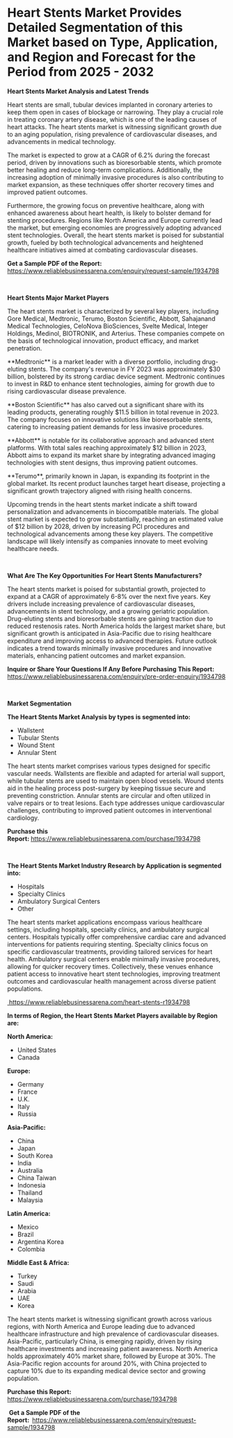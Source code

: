 <p><h1>Heart Stents Market Provides Detailed Segmentation of this Market based on Type, Application, and Region and Forecast for the Period from 2025 - 2032</h1></p><p><strong>Heart Stents Market Analysis and Latest Trends</strong></p>
<p><p>Heart stents are small, tubular devices implanted in coronary arteries to keep them open in cases of blockage or narrowing. They play a crucial role in treating coronary artery disease, which is one of the leading causes of heart attacks. The heart stents market is witnessing significant growth due to an aging population, rising prevalence of cardiovascular diseases, and advancements in medical technology. </p><p>The market is expected to grow at a CAGR of 6.2% during the forecast period, driven by innovations such as bioresorbable stents, which promote better healing and reduce long-term complications. Additionally, the increasing adoption of minimally invasive procedures is also contributing to market expansion, as these techniques offer shorter recovery times and improved patient outcomes. </p><p>Furthermore, the growing focus on preventive healthcare, along with enhanced awareness about heart health, is likely to bolster demand for stenting procedures. Regions like North America and Europe currently lead the market, but emerging economies are progressively adopting advanced stent technologies. Overall, the heart stents market is poised for substantial growth, fueled by both technological advancements and heightened healthcare initiatives aimed at combating cardiovascular diseases.</p></p>
<p><strong>Get a Sample PDF of the Report:&nbsp;</strong> <a href="https://www.reliablebusinessarena.com/enquiry/request-sample/1934798?utm_campaign=2146&utm_medium=2&utm_source=Github&utm_content=ia&utm_term=13042025&utm_id=heart-stents">https://www.reliablebusinessarena.com/enquiry/request-sample/1934798</a></p>
<p>&nbsp;</p>
<p><strong>Heart Stents Major Market Players</strong></p>
<p><p>The heart stents market is characterized by several key players, including Gore Medical, Medtronic, Terumo, Boston Scientific, Abbott, Sahajanand Medical Technologies, CeloNova BioSciences, Svelte Medical, Integer Holdings, Medinol, BIOTRONIK, and Arterius. These companies compete on the basis of technological innovation, product efficacy, and market penetration.</p><p>**Medtronic** is a market leader with a diverse portfolio, including drug-eluting stents. The company's revenue in FY 2023 was approximately $30 billion, bolstered by its strong cardiac device segment. Medtronic continues to invest in R&D to enhance stent technologies, aiming for growth due to rising cardiovascular disease prevalence.</p><p>**Boston Scientific** has also carved out a significant share with its leading products, generating roughly $11.5 billion in total revenue in 2023. The company focuses on innovative solutions like bioresorbable stents, catering to increasing patient demands for less invasive procedures.</p><p>**Abbott** is notable for its collaborative approach and advanced stent platforms. With total sales reaching approximately $12 billion in 2023, Abbott aims to expand its market share by integrating advanced imaging technologies with stent designs, thus improving patient outcomes.</p><p>**Terumo**, primarily known in Japan, is expanding its footprint in the global market. Its recent product launches target heart disease, projecting a significant growth trajectory aligned with rising health concerns.</p><p>Upcoming trends in the heart stents market indicate a shift toward personalization and advancements in biocompatible materials. The global stent market is expected to grow substantially, reaching an estimated value of $12 billion by 2028, driven by increasing PCI procedures and technological advancements among these key players. The competitive landscape will likely intensify as companies innovate to meet evolving healthcare needs.</p></p>
<p>&nbsp;</p>
<p><strong>What Are The Key Opportunities For Heart Stents Manufacturers?</strong></p>
<p><p>The heart stents market is poised for substantial growth, projected to expand at a CAGR of approximately 6-8% over the next five years. Key drivers include increasing prevalence of cardiovascular diseases, advancements in stent technology, and a growing geriatric population. Drug-eluting stents and bioresorbable stents are gaining traction due to reduced restenosis rates. North America holds the largest market share, but significant growth is anticipated in Asia-Pacific due to rising healthcare expenditure and improving access to advanced therapies. Future outlook indicates a trend towards minimally invasive procedures and innovative materials, enhancing patient outcomes and market expansion.</p></p>
<p><strong>Inquire or Share Your Questions If Any Before Purchasing This Report:</strong> <a href="https://www.reliablebusinessarena.com/enquiry/pre-order-enquiry/1934798?utm_campaign=2146&utm_medium=2&utm_source=Github&utm_content=ia&utm_term=13042025&utm_id=heart-stents">https://www.reliablebusinessarena.com/enquiry/pre-order-enquiry/1934798</a></p>
<p>&nbsp;</p>
<p><strong>Market Segmentation</strong></p>
<p><strong>The Heart Stents Market Analysis by types is segmented into:</strong></p>
<p><ul><li>Wallstent</li><li>Tubular Stents</li><li>Wound Stent</li><li>Annular Stent</li></ul></p>
<p><p>The heart stents market comprises various types designed for specific vascular needs. Wallstents are flexible and adapted for arterial wall support, while tubular stents are used to maintain open blood vessels. Wound stents aid in the healing process post-surgery by keeping tissue secure and preventing constriction. Annular stents are circular and often utilized in valve repairs or to treat lesions. Each type addresses unique cardiovascular challenges, contributing to improved patient outcomes in interventional cardiology.</p></p>
<p><strong>Purchase this Report:&nbsp;</strong><a href="https://www.reliablebusinessarena.com/purchase/1934798?utm_campaign=2146&utm_medium=2&utm_source=Github&utm_content=ia&utm_term=13042025&utm_id=heart-stents">https://www.reliablebusinessarena.com/purchase/1934798</a></p>
<p>&nbsp;</p>
<p><strong>The Heart Stents Market Industry Research by Application is segmented into:</strong></p>
<p><ul><li>Hospitals</li><li>Specialty Clinics</li><li>Ambulatory Surgical Centers</li><li>Other</li></ul></p>
<p><p>The heart stents market applications encompass various healthcare settings, including hospitals, specialty clinics, and ambulatory surgical centers. Hospitals typically offer comprehensive cardiac care and advanced interventions for patients requiring stenting. Specialty clinics focus on specific cardiovascular treatments, providing tailored services for heart health. Ambulatory surgical centers enable minimally invasive procedures, allowing for quicker recovery times. Collectively, these venues enhance patient access to innovative heart stent technologies, improving treatment outcomes and cardiovascular health management across diverse patient populations.</p></p>
<p><a href="https://www.reliablebusinessarena.com/heart-stents-r1934798?utm_campaign=2146&utm_medium=2&utm_source=Github&utm_content=ia&utm_term=13042025&utm_id=heart-stents">&nbsp;https://www.reliablebusinessarena.com/heart-stents-r1934798</a></p>
<p><strong>In terms of Region, the Heart Stents Market Players available by Region are:</strong></p>
<p>
    <p> <strong> North America: </strong>
        <ul>
            <li>United States</li>
            <li>Canada</li>
        </ul>
        </p> 
    <p> <strong> Europe: </strong>
        <ul>
            <li>Germany</li>
            <li>France</li>
            <li>U.K.</li>
            <li>Italy</li>
            <li>Russia</li>
        </ul>
        </p> 
    <p> <strong> Asia-Pacific: </strong>
        <ul>
            <li>China</li>
            <li>Japan</li>
            <li>South Korea</li>
            <li>India</li>
            <li>Australia</li>
            <li>China Taiwan</li>
            <li>Indonesia</li>
            <li>Thailand</li>
            <li>Malaysia</li>
        </ul>
        </p> 
    <p> <strong> Latin America: </strong>
        <ul>
            <li>Mexico</li>
            <li>Brazil</li>
            <li>Argentina Korea</li>
            <li>Colombia</li>
        </ul>
        </p> 
    <p> <strong> Middle East & Africa: </strong>
        <ul>
            <li>Turkey</li>
            <li>Saudi</li>
            <li>Arabia</li>
            <li>UAE</li>
            <li>Korea</li>
        </ul>
    </p>
    </p>
<p><p>The heart stents market is witnessing significant growth across various regions, with North America and Europe leading due to advanced healthcare infrastructure and high prevalence of cardiovascular diseases. Asia-Pacific, particularly China, is emerging rapidly, driven by rising healthcare investments and increasing patient awareness. North America holds approximately 40% market share, followed by Europe at 30%. The Asia-Pacific region accounts for around 20%, with China projected to capture 10% due to its expanding medical device sector and growing population.</p></p>
<p><strong>Purchase this Report: </strong><a href="https://www.reliablebusinessarena.com/purchase/1934798?utm_campaign=2146&utm_medium=2&utm_source=Github&utm_content=ia&utm_term=13042025&utm_id=heart-stents">https://www.reliablebusinessarena.com/purchase/1934798</a></p>
<p>&nbsp;<strong>Get a Sample PDF of the Report:&nbsp;&nbsp;</strong><a href="https://www.reliablebusinessarena.com/enquiry/request-sample/1934798?utm_campaign=2146&utm_medium=2&utm_source=Github&utm_content=ia&utm_term=13042025&utm_id=heart-stents">https://www.reliablebusinessarena.com/enquiry/request-sample/1934798</a></p>
<p><strong></strong></p>
<p><p></p><p></p><p></p></p>
